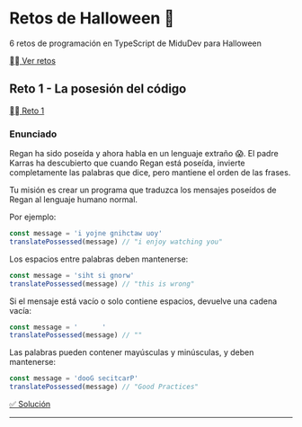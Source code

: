 # Retos de Halloween 🎃

6 retos de programación en TypeScript de MiduDev para Halloween

[⛓️‍💥 Ver retos](https://www.halloween.dev/es)

## Reto 1 - La posesión del código

[⛓️‍💥 Reto 1](https://www.halloween.dev/es/retos/2025/1)

### Enunciado

Regan ha sido poseída y ahora habla en un lenguaje extraño 😱. El padre Karras ha descubierto que cuando Regan está poseída, invierte completamente las palabras que dice, pero mantiene el orden de las frases.

Tu misión es crear un programa que traduzca los mensajes poseídos de Regan al lenguaje humano normal.

Por ejemplo:

```typescript
const message = 'i yojne gnihctaw uoy'
translatePossessed(message) // "i enjoy watching you"
```

Los espacios entre palabras deben mantenerse:

```typescript
const message = 'siht si gnorw'
translatePossessed(message) // "this is wrong"
```

Si el mensaje está vacío o solo contiene espacios, devuelve una cadena vacía:

```typescript
const message = '      '
translatePossessed(message) // ""
```

Las palabras pueden contener mayúsculas y minúsculas, y deben mantenerse:

```typescript
const message = 'dooG secitcarP'
translatePossessed(message) // "Good Practices"
```

[✅ Solución](Retos/Reto1.ts)

---
